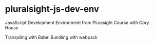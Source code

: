 # pluralsight-js-dev-env
JavaScript Development Environment from Plurasight Course with Cory House

Transpiling with Babel
Bundling with webpack
